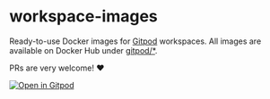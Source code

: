 # workspace-images

Ready-to-use Docker images for [Gitpod](https://www.gitpod.io) workspaces. All images are available on Docker Hub under [gitpod/*](https://hub.docker.com/u/gitpod).

PRs are very welcome! :heart:

[![Open in Gitpod](https://gitpod.io/button/open-in-gitpod.svg)](https://github.com/gitpod-io/workspace-images)

